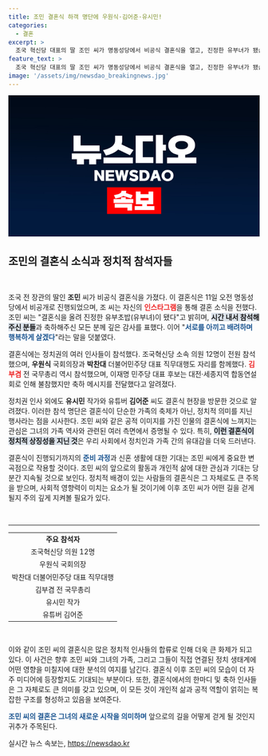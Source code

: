 ```yaml
---
title: 조민 결혼식 하객 명단에 우원식·김어준·유시민!
categories:
  - 결혼
excerpt: >
  조국 혁신당 대표의 딸 조민 씨가 명동성당에서 비공식 결혼식을 열고, 진정한 유부녀가 됐습니다. 정계 인사와 함께한 특별한 날, 그녀의 행복한 결혼 삶에 대한 기대가 가득합니다!
feature_text: >
  조국 혁신당 대표의 딸 조민 씨가 명동성당에서 비공식 결혼식을 열고, 진정한 유부녀가 됐습니다. 정계 인사와 함께한 특별한 날, 그녀의 행복한 결혼 삶에 대한 기대가 가득합니다!
image: '/assets/img/newsdao_breakingnews.jpg'
---
```


<p><img src="/assets/img/newsdao_breakingnews.jpg" alt="koreaapp 속보" /></p>

<h2 data-ke-size="size26">조민의 결혼식 소식과 정치적 참석자들</h2>

<p data-ke-size="size16">&nbsp;</p>

<p>조국 전 장관의 딸인 <b>조민</b> 씨가 비공식 결혼식을 가졌다. 이 결혼식은 11일 오전 명동성당에서 비공개로 진행되었으며, 조 씨는 자신의 <b><span style="color: #ee2323;">인스타그램</span></b>을 통해 결혼 소식을 전했다. 조민 씨는 "결혼식을 올려 진정한 유부초밥(유부녀)이 됐다"고 밝히며, <b><span style="background-color: #21538527;">시간 내서 참석해주신 분들</span></b>과 축하해주신 모든 분께 깊은 감사를 표했다. 이어 "<b><span style="color: #1a5490;">서로를 아끼고 배려하며 행복하게 살겠다</span></b>"라는 말을 덧붙였다.</p>

<p>결혼식에는 정치권의 여러 인사들이 참석했다. 조국혁신당 소속 의원 12명이 전원 참석했으며, <b>우원식</b> 국회의장과 <b>박찬대</b> 더불어민주당 대표 직무대행도 자리를 함께했다. <b><span style="color: #ee2323;">김부겸</span></b> 전 국무총리 역시 참석했으며, 이재명 민주당 대표 후보는 대전·세종지역 합동연설회로 인해 불참했지만 축하 메시지를 전달했다고 알려졌다. </p>

<p>정치권 인사 외에도 <b>유시민</b> 작가와 유튜버 <b>김어준</b> 씨도 결혼식 현장을 방문한 것으로 알려졌다. 이러한 참석 명단은 결혼식이 단순한 가족의 축제가 아닌, 정치적 의미를 지닌 행사라는 점을 시사한다. 조민 씨와 같은 공적 이미지를 가진 인물의 결혼식에 느껴지는 관심은 그녀의 가족 역사와 관련된 여러 측면에서 증명될 수 있다. 특히, <b><span style="background-color: #21538527;">이런 결혼식이 정치적 상징성을 지닌 것</span></b>은 우리 사회에서 정치인과 가족 간의 유대감을 더욱 드러낸다.</p>

<p>결혼식이 진행되기까지의 <b><span style="color: #1a5490;">준비 과정</span></b>과 신혼 생활에 대한 기대는 조민 씨에게 중요한 변곡점으로 작용할 것이다. 조민 씨의 앞으로의 활동과 개인적 삶에 대한 관심과 기대는 당분간 지속될 것으로 보인다. 정치적 배경이 있는 사람들의 결혼식은 그 자체로도 큰 주목을 받으며, 사회적 영향력이 미치는 요소가 될 것이기에 이후 조민 씨가 어떤 길을 걷게 될지 주의 깊게 지켜볼 필요가 있다.</p>

<p data-ke-size="size16">&nbsp;</p>

<hr>

<table style="width:100%; border-collapse:collapse;">
  <tr>
    <td style="text-align: center; height: 17px;"><b>주요 참석자</b></td>
  </tr>
  <tr>
    <td style="text-align: center; height: 17px;">조국혁신당 의원 12명</td>
  </tr>
  <tr>
    <td style="text-align: center; height: 17px;">우원식 국회의장</td>
  </tr>
  <tr>
    <td style="text-align: center; height: 17px;">박찬대 더불어민주당 대표 직무대행</td>
  </tr>
  <tr>
    <td style="text-align: center; height: 17px;">김부겸 전 국무총리</td>
  </tr>
  <tr>
    <td style="text-align: center; height: 17px;">유시민 작가</td>
  </tr>
  <tr>
    <td style="text-align: center; height: 17px;">유튜버 김어준</td>
  </tr>
</table>

<p data-ke-size="size16">&nbsp;</p>

<p>이와 같이 조민 씨의 결혼식은 많은 정치적 인사들의 합류로 인해 더욱 큰 화제가 되고 있다. 이 사건은 향후 조민 씨와 그녀의 가족, 그리고 그들이 직접 연결된 정치 생태계에 어떤 영향을 미칠지에 대한 분석의 여지를 남긴다. 결혼식 이후 조민 씨의 모습이 더 자주 미디어에 등장할지도 기대되는 부분이다. 또한, 결혼식에서의 한마디 및 축하 인사들은 그 자체로도 큰 의미를 갖고 있으며, 이 모든 것이 개인적 삶과 공적 역할이 얽히는 복잡한 구조를 형성하고 있음을 보여준다. </p>

<p><b><span style="color: #1a5490;">조민 씨의 결혼은 그녀의 새로운 시작을 의미하며</span></b> 앞으로의 길을 어떻게 걷게 될 것인지 귀추가 주목된다.</p>
실시간 뉴스 속보는, <a href="https://newsdao.kr" rel="dofollow">https://newsdao.kr</a>


